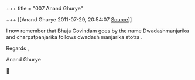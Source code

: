 +++
title = "007 Anand Ghurye"

+++
[[Anand Ghurye	2011-07-29, 20:54:07 [Source](https://groups.google.com/g/samskrita/c/RO_tqRr0hyE)]]



I now remember that Bhaja Govindam goes by the name Dwadashmanjarika and charpatpanjarika follows dwadash manjarika stotra .  
  
  
Regards ,  
  
Anand Ghurye



